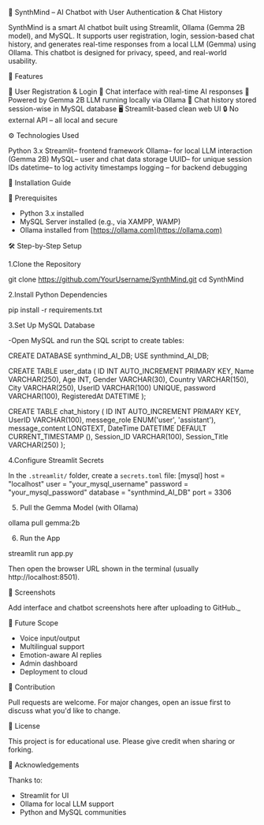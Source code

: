 
🤖 SynthMind – AI Chatbot with User Authentication & Chat History

SynthMind is a smart AI chatbot built using Streamlit, Ollama (Gemma 2B model), and MySQL. It supports user registration, login, session-based chat history, and generates real-time responses from a local LLM (Gemma) using Ollama. This chatbot is designed for privacy, speed, and real-world usability.


 🌟 Features

🔐 User Registration & Login
💬 Chat interface with real-time AI responses
🧠 Powered by Gemma 2B LLM running locally via Ollama
💾 Chat history stored session-wise in MySQL database
🖥️ Streamlit-based clean web UI
🔒 No external API – all local and secure


⚙️ Technologies Used

Python 3.x
Streamlit– frontend framework
Ollama– for local LLM interaction (Gemma 2B)
MySQL– user and chat data storage
UUID– for unique session IDs
datetime– to log activity timestamps
logging – for backend debugging


🚀 Installation Guide

🔧 Prerequisites

- Python 3.x installed
- MySQL Server installed (e.g., via XAMPP, WAMP)
- Ollama installed from [https://ollama.com](https://ollama.com)



🛠️ Step-by-Step Setup

1.Clone the Repository

git clone https://github.com/YourUsername/SynthMind.git
cd SynthMind


2.Install Python Dependencies

pip install -r requirements.txt


3.Set Up MySQL Database

-Open MySQL and run the SQL script to create tables:

CREATE DATABASE synthmind_AI_DB;
USE synthmind_AI_DB;

CREATE TABLE user_data (
    ID INT AUTO_INCREMENT PRIMARY KEY,
    Name VARCHAR(250),
    Age INT,
    Gender VARCHAR(30),
    Country VARCHAR(150),
    City VARCHAR(250),
    UserID VARCHAR(100) UNIQUE,
    password VARCHAR(100),
    RegisteredAt DATETIME
);

CREATE TABLE chat_history (
    ID INT AUTO_INCREMENT PRIMARY KEY,
    UserID VARCHAR(100),
    messege_role ENUM('user', 'assistant'),
    message_content LONGTEXT,
    DateTime DATETIME DEFAULT CURRENT_TIMESTAMP (),
    Session_ID VARCHAR(100),
    Session_Title VARCHAR(250)
);


4.Configure Streamlit Secrets

In the `.streamlit/` folder, create a `secrets.toml` file:
[mysql]
host = "localhost"
user = "your_mysql_username"
password = "your_mysql_password"
database = "synthmind_AI_DB"
port = 3306


5. Pull the Gemma Model (with Ollama)

ollama pull gemma:2b



6. Run the App


streamlit run app.py


Then open the browser URL shown in the terminal (usually http://localhost:8501).


📸 Screenshots

Add interface and chatbot screenshots here after uploading to GitHub._



🧠 Future Scope

- Voice input/output
- Multilingual support
- Emotion-aware AI replies
- Admin dashboard
- Deployment to cloud



 🤝 Contribution

Pull requests are welcome. For major changes, open an issue first to discuss what you'd like to change.



 📄 License

This project is for educational use. Please give credit when sharing or forking.



 🙏 Acknowledgements

Thanks to:
- Streamlit for UI
- Ollama for local LLM support
- Python and MySQL communities
